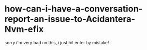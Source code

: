 # how-can-i-have-a-conversation-report-an-issue-to-Acidantera-Nvm-efix
sorry i'm very bad on this, i just hit enter by mistake!
